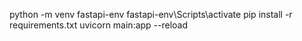 python -m venv fastapi-env
fastapi-env\Scripts\activate 
pip install -r requirements.txt
uvicorn main:app --reload